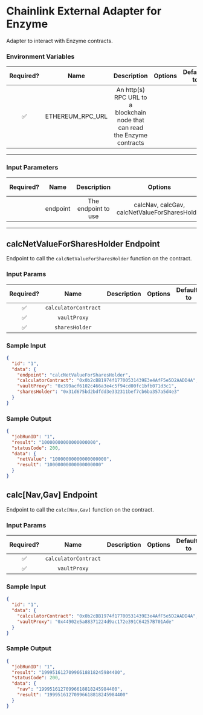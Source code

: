# Chainlink External Adapter for Enzyme

Adapter to interact with Enzyme contracts.

### Environment Variables

| Required? |       Name       |                                Description                                 | Options | Defaults to |
| :-------: | :--------------: | :------------------------------------------------------------------------: | :-----: | :---------: |
|    ✅     | ETHEREUM_RPC_URL | An http(s) RPC URL to a blockchain node that can read the Enzyme contracts |         |             |

---

### Input Parameters

| Required? |   Name   |     Description     |                    Options                    | Defaults to |
| :-------: | :------: | :-----------------: | :-------------------------------------------: | :---------: |
|           | endpoint | The endpoint to use | calcNav, calcGav, calcNetValueForSharesHolder |   calcNav   |

---

## calcNetValueForSharesHolder Endpoint

Endpoint to call the `calcNetValueForSharesHolder` function on the contract.

### Input Params

| Required? |         Name         | Description | Options | Defaults to |
| :-------: | :------------------: | :---------: | :-----: | :---------: |
|    ✅     | `calculatorContract` |             |         |             |
|    ✅     |     `vaultProxy`     |             |         |             |
|    ✅     |    `sharesHolder`    |             |         |             |

### Sample Input

```json
{
  "id": "1",
  "data": {
    "endpoint": "calcNetValueForSharesHolder",
    "calculatorContract": "0x0b2cBB1974f17700531439E3e4AfF5e5D2AADD4A",
    "vaultProxy": "0x399acf6102c466a3e4c5f94cd00fc1bfb071d3c1",
    "sharesHolder": "0x31d675bd2bdfdd3e332311bef7cb6ba357a5d4e3"
  }
}
```

### Sample Output

```json
{
  "jobRunID": "1",
  "result": "10000000000000000000",
  "statusCode": 200,
  "data": {
    "netValue": "10000000000000000000",
    "result": "10000000000000000000"
  }
}
```

## calc[Nav,Gav] Endpoint

Endpoint to call the `calc[Nav,Gav]` function on the contract.

### Input Params

| Required? |         Name         | Description | Options | Defaults to |
| :-------: | :------------------: | :---------: | :-----: | :---------: |
|    ✅     | `calculatorContract` |             |         |             |
|    ✅     |     `vaultProxy`     |             |         |             |

### Sample Input

```json
{
  "id": "1",
  "data": {
    "calculatorContract": "0x0b2cBB1974f17700531439E3e4AfF5e5D2AADD4A",
    "vaultProxy": "0x44902e5a88371224d9ac172e391C64257B701Ade"
  }
}
```

### Sample Output

```json
{
  "jobRunID": "1",
  "result": "19995161270996618818245984400",
  "statusCode": 200,
  "data": {
    "nav": "19995161270996618818245984400",
    "result": "19995161270996618818245984400"
  }
}
```
